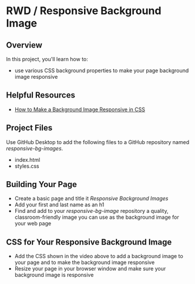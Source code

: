 ﻿# RWD / Responsive Background Image

## Overview

In this project, you'll learn how to:

 - use various CSS background properties to make your page background image responsive

## Helpful Resources

 - [How to Make a Background Image Responsive in CSS](https://youtu.be/7pRZUG1gKfQ?feature=shared) 


## Project Files

Use GitHub Desktop to add the following files to a GitHub repository named *responsive-bg-images*.
 - index.html
 - styles.css



## Building Your Page

+ Create a basic page and title it *Responsive Background Images*
+ Add your first and last name as an h1 
+ Find and add to your *responsive-bg-image* repository a quality, classroom-friendly image you can use as the background image for your web page



## CSS for Your Responsive Background Image

+ Add the CSS shown in the video above to add a background image to your page and to make the background image responsive
+ Resize your page in your browser window and make sure your background image is responsive


